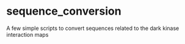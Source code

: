 # sequence_conversion
A few simple scripts to convert sequences related to the dark kinase interaction maps
